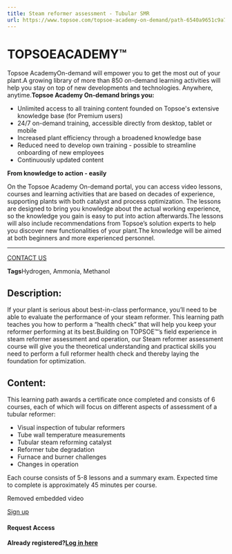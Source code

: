 ```yaml
---
title: Steam reformer assessment - Tubular SMR
url: https://www.topsoe.com/topsoe-academy-on-demand/path-6540a9651c9a787883a40d4c#main-content
---
```


# TOPSOEACADEMY™

Topsoe AcademyOn-demand will empower you to get the most out of your plant.A growing library of more than 850 on-demand learning activities will help you stay on top of new developments and technologies. Anywhere, anytime.**Topsoe Academy On-demand brings you:**

- Unlimited access to all training content founded on Topsoe's extensive knowledge base (for Premium users)
- 24/7 on-demand training, accessible directly from desktop, tablet or mobile
- Increased plant efficiency through a broadened knowledge base
- Reduced need to develop own training - possible to streamline onboarding of new employees
- Continuously updated content

**From knowledge to action - easily**

On the Topsoe Academy On-demand portal, you can access video lessons, courses and learning activities that are based on decades of experience, supporting plants with both catalyst and process optimization. The lessons are designed to bring you knowledge about the actual working experience, so the knowledge you gain is easy to put into action afterwards.The lessons will also include recommendations from Topsoe’s solution experts to help you discover new functionalities of your plant.The knowledge will be aimed at both beginners and more experienced personnel.

****

[CONTACT US](https://www.topsoe.com/topsoe-academy-on-demand)

**Tags**Hydrogen, Ammonia, Methanol

## Description:

If your plant is serious about best-in-class performance, you’ll need to be able to evaluate the performance of your steam reformer. This learning path teaches you how to perform a “health check” that will help you keep your reformer performing at its best.Building on TOPSOE™’s field experience in steam reformer assessment and operation, our Steam reformer assessment course will give you the theoretical understanding and practical skills you need to perform a full reformer health check and thereby laying the foundation for optimization.

## Content:

This learning path awards a certificate once completed and consists of 6 courses, each of which will focus on different aspects of assessment of a tubular reformer:

- Visual inspection of tubular reformers
- Tube wall temperature measurements
- Tubular steam reforming catalyst
- Reformer tube degradation
- Furnace and burner challenges
- Changes in operation

Each course consists of 5-8 lessons and a summary exam. Expected time to complete is approximately 45 minutes per course.

Removed embedded video

[Sign up](https://academy.topsoe.com/paths/6540a9651c9a787883a40d4c/home)

#### Request Access

**Already registered?[Log in here](https://academy.topsoe.com/home/content/all)**